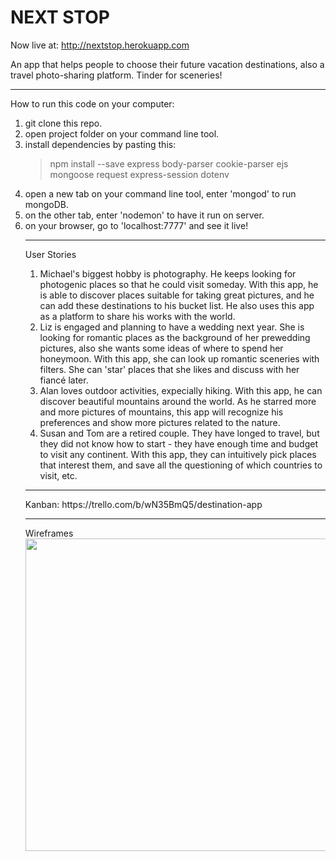 # NEXT STOP

Now live at: 
http://nextstop.herokuapp.com

An app that helps people to choose their future vacation destinations, also a travel photo-sharing platform. Tinder for sceneries!

<hr>

How to run this code on your computer:
<ol>
<li>git clone this repo.</li>
<li>open project folder on your command line tool.
<li>install dependencies by pasting this:</li>

> npm install --save express body-parser cookie-parser ejs mongoose request express-session dotenv


<li>open a new tab on your command line tool, enter 'mongod' to run mongoDB.</li>
<li>on the other tab, enter 'nodemon' to have it run on server.</li>
<li>on your browser, go to 'localhost:7777' and see it live!</li>

<hr>
User Stories
<ol>
<li>Michael's biggest hobby is photography. He keeps looking for photogenic places so that he could visit someday. With this app, he is able to discover places suitable for taking great pictures, and he can add these destinations to his bucket list. He also uses this app as a platform to share his works with the world. </li>
<li>Liz is engaged and planning to have a wedding next year. She is looking for romantic places as the background of her prewedding pictures, also she wants some ideas of where to spend her honeymoon. With this app, she can look up romantic sceneries with filters. She can 'star' places that she likes and discuss with her fiancé later.</li>
<li>Alan loves outdoor activities, expecially hiking. With this app, he can discover beautiful mountains around the world. As he starred more and more pictures of mountains, this app will recognize his preferences and show more pictures related to the nature.</li>
<li>Susan and Tom are a retired couple. They have longed to travel, but they did not know how to start - they have enough time and budget to visit any continent. With this app, they can intuitively pick places that interest them, and save all the questioning of which countries to visit, etc.</li>
</ol>
<hr>
Kanban: https://trello.com/b/wN35BmQ5/destination-app
<hr>
Wireframes <br>
<img src="https://cloud.githubusercontent.com/assets/13576777/11727472/dc92037e-9f38-11e5-8beb-aea454b34c16.jpg" width="500">
